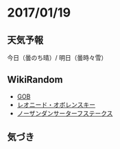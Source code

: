 # 2017/01/19

## 天気予報

今日（曇のち晴）/ 明日（曇時々雪）

## WikiRandom

* [GOB](https://ja.wikipedia.org/wiki/GOB)
* [レオニード・オボレンスキー](https://ja.wikipedia.org/wiki/%E3%83%AC%E3%82%AA%E3%83%8B%E3%83%BC%E3%83%89%E3%83%BB%E3%82%AA%E3%83%9C%E3%83%AC%E3%83%B3%E3%82%B9%E3%82%AD%E3%83%BC)
* [ノーザンダンサーターフステークス](https://ja.wikipedia.org/wiki/%E3%83%8E%E3%83%BC%E3%82%B6%E3%83%B3%E3%83%80%E3%83%B3%E3%82%B5%E3%83%BC%E3%82%BF%E3%83%BC%E3%83%95%E3%82%B9%E3%83%86%E3%83%BC%E3%82%AF%E3%82%B9)

## 気づき

